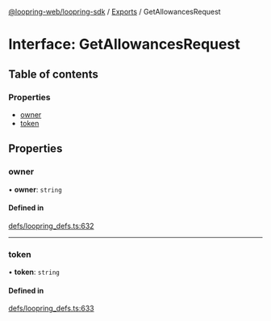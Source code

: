 [@loopring-web/loopring-sdk](../README.md) / [Exports](../modules.md) / GetAllowancesRequest

# Interface: GetAllowancesRequest

## Table of contents

### Properties

- [owner](GetAllowancesRequest.md#owner)
- [token](GetAllowancesRequest.md#token)

## Properties

### owner

• **owner**: `string`

#### Defined in

[defs/loopring_defs.ts:632](https://github.com/Loopring/loopring_sdk/blob/31d2a2e/src/defs/loopring_defs.ts#L632)

___

### token

• **token**: `string`

#### Defined in

[defs/loopring_defs.ts:633](https://github.com/Loopring/loopring_sdk/blob/31d2a2e/src/defs/loopring_defs.ts#L633)
